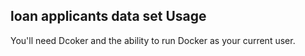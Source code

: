  loan applicants data set
Usage
----
You'll need Dcoker and the ability to run Docker as your current user.